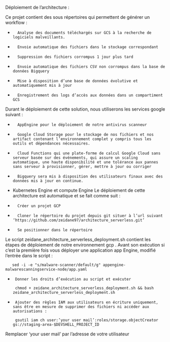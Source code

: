Déploiement de l’architecture : 

Ce projet contient des sous répertoires qui permettent de générer un workflow : 
-       Analyse des documents téléchargés sur GCS à la recherche de logiciels malveillants.
-       Envoie automatique des fichiers dans le stockage correspondant 
-       Suppression des fichiers corrompus 1 jour plus tard
-       Envoie automatique des fichiers CSV non corrompus dans la base de données Bigquery
-       Mise à disposition d’une base de données évolutive et automatiquement mis à jour 
-       Enregistrement des logs d’accès aux données dans un compartiment GCS


Durant le déploiement de cette solution, nous utiliserons les services google suivant : 
-       AppEngine pour le déploiement de notre antivirus scanneur 
-       Google Cloud Storage pour le stockage de nos fichiers et nos artifact contenant l’environnement complet y compris tous les outils et dépendances nécessaires. 
-       Cloud Functions qui une plate-forme de calcul Google Cloud sans serveur basée sur des événements, qui assure un scaling automatique, une haute disponibilité et une tolérance aux pannes sans serveur à provisionner, gérer, mettre à jour ou corriger
-       Bigquery sera mis à disposition des utilisateurs finaux avec des données mis à jour en continue. 
- 	Kubernetes Engine et compute Engine 
Le déploiement de cette architecture est automatique et se fait comme suit : 
-       Créer un projet GCP
-       Cloner le répertoire du projet depuis git situer à l’url suivant ‘https://github.com/zeidane97/architecture_serverless.git’
-       Se positionner dans le répertoire 
Le script zeidane_architecture_serverless_deployment.sh contient les étapes de déploiement de notre environnement gcp .
Avant son exécution si c’est la première fois vous déployer une application app Engine, modifié l’entrée dans le script : 

       sed -i -e "s/malware-scanner/default/g" appengine-malwarescanningservice-node/app.yaml

-      Donner les droits d’exécution au script et exécuter 

       chmod + zeidane_architecture_serverless_deployment.sh && bash zeidane_architecture_serverless_deployment.sh

-      Ajouter des règles IAM aux utilisateurs en écriture uniquement, sans être en mesure de supprimer des fichiers ni accéder aux autorisations :

       gsutil iam ch user:’your user mail’:roles/storage.objectCreator gs://staging-area-$DEVSHELL_PROJECT_ID 

Remplacer ‘your user mail’ par l’adresse de votre utilisateur


